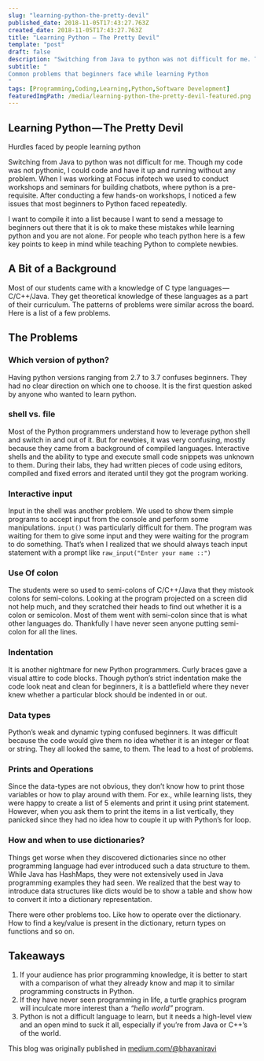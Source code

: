 ```yaml
---
slug: "learning-python-the-pretty-devil"
published_date: 2018-11-05T17:43:27.763Z
created_date: 2018-11-05T17:43:27.763Z
title: "Learning Python — The Pretty Devil"
template: "post"
draft: false
description: "Switching from Java to python was not difficult for me. Though my code was not pythonic, I could code and have it up and running without any problem. When I was working at Focus infotech we used to…"
subtitle: "
Common problems that beginners face while learning Python
"
tags: [Programming,Coding,Learning,Python,Software Development]
featuredImgPath: /media/learning-python-the-pretty-devil-featured.png
---
```

## Learning Python — The Pretty Devil

Hurdles faced by people learning python

Switching from Java to python was not difficult for me. Though my code was not pythonic, I could code and have it up and running without any problem. When I was working at Focus infotech we used to conduct workshops and seminars for building chatbots, where python is a pre-requisite. After conducting a few hands-on workshops, I noticed a few issues that most beginners to Python faced repeatedly.

I want to compile it into a list because I want to send a message to beginners out there that it is ok to make these mistakes while learning python and you are not alone. For people who teach python here is a few key points to keep in mind while teaching Python to complete newbies.

## A Bit of a Background

Most of our students came with a knowledge of C type languages — C/C++/Java. They get theoretical knowledge of these languages as a part of their curriculum. The patterns of problems were similar across the board. Here is a list of a few problems.

## The Problems

### Which version of python?

Having python versions ranging from 2.7 to 3.7 confuses beginners. They had no clear direction on which one to choose. It is the first question asked by anyone who wanted to learn python.

### shell vs. file

Most of the Python programmers understand how to leverage python shell and switch in and out of it. But for newbies, it was very confusing, mostly because they came from a background of compiled languages. Interactive shells and the ability to type and execute small code snippets was unknown to them. During their labs, they had written pieces of code using editors, compiled and fixed errors and iterated until they got the program working.

### Interactive input

Input in the shell was another problem. We used to show them simple programs to accept input from the console and perform some manipulations. `input()` was particularly difficult for them. The program was waiting for them to give some input and they were waiting for the program to do something. That’s when I realized that we should always teach input statement with a prompt like `raw_input("Enter your name ::")`

### Use Of colon

The students were so used to semi-colons of C/C++/Java that they mistook colons for semi-colons. Looking at the program projected on a screen did not help much, and they scratched their heads to find out whether it is a colon or semicolon. Most of them went with semi-colon since that is what other languages do. Thankfully I have never seen anyone putting semi-colon for all the lines.

### Indentation

It is another nightmare for new Python programmers. Curly braces gave a visual attire to code blocks. Though python’s strict indentation make the code look neat and clean for beginners, it is a battlefield where they never knew whether a particular block should be indented in or out.

### Data types

Python’s weak and dynamic typing confused beginners. It was difficult because the code would give them no idea whether it is an integer or float or string. They all looked the same, to them. The lead to a host of problems.

### Prints and Operations

Since the data-types are not obvious, they don’t know how to print those variables or how to play around with them. For ex., while learning lists, they were happy to create a list of 5 elements and print it using print statement. However, when you ask them to print the items in a list vertically, they panicked since they had no idea how to couple it up with Python’s for loop.

### How and when to use dictionaries?

Things get worse when they discovered dictionaries since no other programming language had ever introduced such a data structure to them. While Java has HashMaps, they were not extensively used in Java programming examples they had seen. We realized that the best way to introduce data structures like dicts would be to show a table and show how to convert it into a dictionary representation.

There were other problems too. Like how to operate over the dictionary. How to find a key/value is present in the dictionary, return types on functions and so on.

## Takeaways

1.  If your audience has prior programming knowledge, it is better to start with a comparison of what they already know and map it to similar programming constructs in Python.
2.  If they have never seen programming in life, a turtle graphics program will inculcate more interest than a _“hello world”_ program.
3.  Python is not a difficult language to learn, but it needs a high-level view and an open mind to suck it all, especially if you’re from Java or C++’s of the world.

This blog was originally published in [medium.com/@bhavaniravi](https://medium.com/@bhavaniravi)
